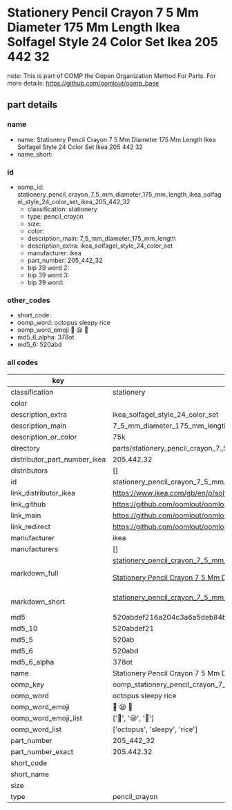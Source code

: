 # Stationery Pencil Crayon 7 5 Mm Diameter 175 Mm Length Ikea Solfagel Style 24 Color Set Ikea 205 442 32  

note: This is part of OOMP the Oopen Organization Method For Parts. For more details: https://github.com/oomlout/oomp_base

##  part details
  







### name
* name: Stationery Pencil Crayon 7 5 Mm Diameter 175 Mm Length Ikea Solfagel Style 24 Color Set Ikea 205 442 32
* name_short: 
### id
* oomp_id: stationery_pencil_crayon_7_5_mm_diameter_175_mm_length_ikea_solfagel_style_24_color_set_ikea_205_442_32
  * classification: stationery
  * type: pencil_crayon
  * size: 
  * color: 
  * description_main: 7_5_mm_diameter_175_mm_length
  * description_extra: ikea_solfagel_style_24_color_set
  * manufacturer: ikea
  * part_number: 205_442_32
  * bip 39 word 2: 
  * bip 39 word 3: 
  * bip 39 word: 

### other_codes
* short_code: 
* oomp_word: octopus sleepy rice
* oomp_word_emoji :octopus: :sleepy: :rice:
* md5_6_alpha: 378ot
* md5_6: 520abd









### all codes 
| key | value |  
| --- | --- |  
| classification | stationery |  
| color |  |  
| description_extra | ikea_solfagel_style_24_color_set |  
| description_main | 7_5_mm_diameter_175_mm_length |  
| description_or_color | 75k |  
| directory | parts/stationery_pencil_crayon_7_5_mm_diameter_175_mm_length_ikea_solfagel_style_24_color_set_ikea_205_442_32 |  
| distributor_part_number_ikea | 205.442.32 |  
| distributors | [] |  
| id | stationery_pencil_crayon_7_5_mm_diameter_175_mm_length_ikea_solfagel_style_24_color_set_ikea_205_442_32 |  
| link_distributor_ikea | https://www.ikea.com/gb/en/p/solfagel-coloured-pencil-mixed-colours-20544232/ |  
| link_github | https://github.com/oomlout/oomlout_oomp_version_1_messy/tree/main/parts/stationery_pencil_crayon_7_5_mm_diameter_175_mm_length_ikea_solfagel_style_24_color_set_ikea_205_442_32 |  
| link_main | https://github.com/oomlout/oomlout_oomp_version_1_messy/tree/main/parts/stationery_pencil_crayon_7_5_mm_diameter_175_mm_length_ikea_solfagel_style_24_color_set_ikea_205_442_32 |  
| link_redirect | https://github.com/oomlout/oomlout_oomp_version_1_messy/tree/main/parts/stationery_pencil_crayon_7_5_mm_diameter_175_mm_length_ikea_solfagel_style_24_color_set_ikea_205_442_32 |  
| manufacturer | ikea |  
| manufacturers | [] |  
| markdown_full | [stationery_pencil_crayon_7_5_mm_diameter_175_mm_length_ikea_solfagel_style_24_color_set_ikea_205_442_32](none)<br>[](none)<br>[Stationery Pencil Crayon 7 5 Mm Diameter 175 Mm Length Ikea Solfagel Style 24 Color Set Ikea 205 442 32](none)<br><br> |  
| markdown_short | [stationery_pencil_crayon_7_5_mm_diameter_175_mm_length_ikea_solfagel_style_24_color_set_ikea_205_442_32](none)<br><br> |  
| md5 | 520abdef216a204c3a6a5deb84b09c5a |  
| md5_10 | 520abdef21 |  
| md5_5 | 520ab |  
| md5_6 | 520abd |  
| md5_6_alpha | 378ot |  
| name | Stationery Pencil Crayon 7 5 Mm Diameter 175 Mm Length Ikea Solfagel Style 24 Color Set Ikea 205 442 32 |  
| oomp_key | oomp_stationery_pencil_crayon_7_5_mm_diameter_175_mm_length_ikea_solfagel_style_24_color_set_ikea_205_442_32 |  
| oomp_word | octopus sleepy rice |  
| oomp_word_emoji | :octopus: :sleepy: :rice: |  
| oomp_word_emoji_list | [':octopus:', ':sleepy:', ':rice:'] |  
| oomp_word_list | ['octopus', 'sleepy', 'rice'] |  
| part_number | 205_442_32 |  
| part_number_exact | 205.442.32 |  
| short_code |  |  
| short_name |  |  
| size |  |  
| type | pencil_crayon |  
